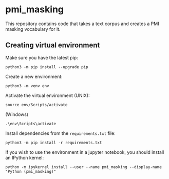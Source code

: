 # pmi_masking
This repository contains code that takes a text corpus and creates a PMI masking vocabulary for it.

## Creating virtual environment
Make sure you have the latest pip:
```commandline
python3 -m pip install --upgrade pip
```

Create a new environment:
```commandline
python3 -m venv env
```

Activate the virtual environment (UNIX):
```commandline
source env/Scripts/activate
```
(Windows)
```commandline
.\env\Scripts\activate
```

Install dependencies from the `requirements.txt` file:
```commandline
python3 -m pip install -r requirements.txt
```

If you wish to use the environment in a jupyter notebook, 
you should install an IPython kernel:
```commandline
python -m ipykernel install --user --name pmi_masking --display-name "Python (pmi_masking)"
```
